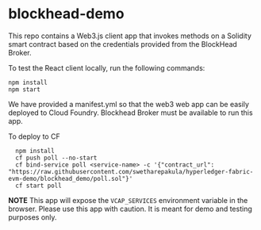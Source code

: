 # blockhead-demo

This repo contains a Web3.js client app that invokes methods on a Solidity
smart contract based on the credentials provided from the BlockHead Broker.

To test the React client locally, run the following commands:

```
npm install
npm start
```

We have provided a manifest.yml so that the web3 web app can be easily
deployed to Cloud Foundry. Blockhead Broker must be available to run this app.

To deploy to CF
```
  npm install
  cf push poll --no-start
  cf bind-service poll <service-name> -c '{"contract_url": "https://raw.githubusercontent.com/swetharepakula/hyperledger-fabric-evm-demo/blockhead_demo/poll.sol"}'
  cf start poll
```

**NOTE** This app will expose the `VCAP_SERVICES` environment variable in the
browser. Please use this app with caution. It is meant for demo and testing
purposes only.
